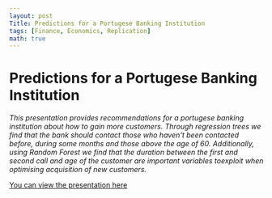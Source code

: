 ```yaml
---
layout: post
Title: Predictions for a Portugese Banking Institution
tags: [Finance, Economics, Replication]
math: true
---
```

# Predictions for a Portugese Banking Institution
<em>
This presentation provides recommendations for a portugese banking institution about how to gain more customers. Through regression trees we find that the bank should contact those who haven't been contacted before, during some months and those above the age of 60. Additionally, using Random Forest we find that the duration between the first and second call and age of the customer are important variables toexploit when optimising acquisition of new customers.
</em>

<a href="/portfolio/pdf/Predictions-for-a-Portugese-Banking-Institution.pdf" target="_blank">You can view the presentation here</a>